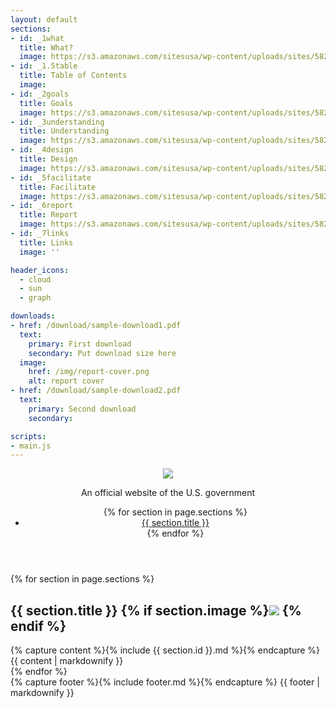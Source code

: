 ```yaml
---
layout: default
sections:
- id: _1what
  title: What?
  image: https://s3.amazonaws.com/sitesusa/wp-content/uploads/sites/582/2015/03/678-x-387-US-Public-Participation-Playbook-cover-image-Group-of-World-People-s-Hands-Robert-Churchill-iStock-Thinkstock-480665457-150x150.jpg
- id: _1.5table
  title: Table of Contents
  image:
- id: _2goals
  title: Goals
  image: https://s3.amazonaws.com/sitesusa/wp-content/uploads/sites/582/2015/01/13086328315_db6d44b9f6_z-e1422906629554-150x150.jpg
- id: _3understanding
  title: Understanding
  image: https://s3.amazonaws.com/sitesusa/wp-content/uploads/sites/582/2015/01/16108641430_5cb8afc0b8_z1-150x150.jpg
- id: _4design
  title: Design
  image: https://s3.amazonaws.com/sitesusa/wp-content/uploads/sites/582/2015/01/600-x-455-Accessibility-road-highway-sign-on-tablet-527x400-150x150.jpg
- id: _5facilitate
  title: Facilitate
  image: https://s3.amazonaws.com/sitesusa/wp-content/uploads/sites/582/2015/01/8205558579_354514c23d_z-150x150.jpg
- id: _6report
  title: Report
  image: https://s3.amazonaws.com/sitesusa/wp-content/uploads/sites/582/2015/01/Multiple-Paths-e1422733007212-150x150.jpg
- id: _7links
  title: Links
  image: ''

header_icons:
  - cloud
  - sun
  - graph

downloads:
- href: /download/sample-download1.pdf
  text:
    primary: First download
    secondary: Put download size here
  image:
    href: /img/report-cover.png
    alt: report cover
- href: /download/sample-download2.pdf
  text:
    primary: Second download
    secondary:

scripts:
- main.js
---
```


<!-- - href: https://www.google.com
  text:
    primary: View the presentation
    secondary: Google Slides
  image:
    href: /img/report-cover.png
    alt: report cover -->

<header>

  <div class="flag-container">
    <a href="https://18f.gsa.gov">
      <img class="usa-flag" src="img/us_flag_large.png">
    </a>
    <p>An official website of the U.S. government</p>
  </div>


  <nav>
    <ul class="container">
    {% for section in page.sections %}
      <li><a href="#{{ section.id }}">{{ section.title }}</a></li>
    {% endfor %}
    </ul>
  </nav>

</header>

<main>
  {% for section in page.sections %}
  <section class="section" id="{{ section.id }}">
    <div class="container">
      <h1>{{ section.title }}
        {% if section.image %}<img class="section__thumb" src="{{ section.image }}"> {% endif %}
      </h1>
      {% capture content %}{% include {{ section.id }}.md %}{% endcapture %}
      {{ content | markdownify }}
    </div>
  </section>
  {% endfor %}
</main>

<footer>
  <div class="container">
    {% capture footer %}{% include footer.md %}{% endcapture %}
    {{ footer | markdownify }}
  </div>
</footer>
